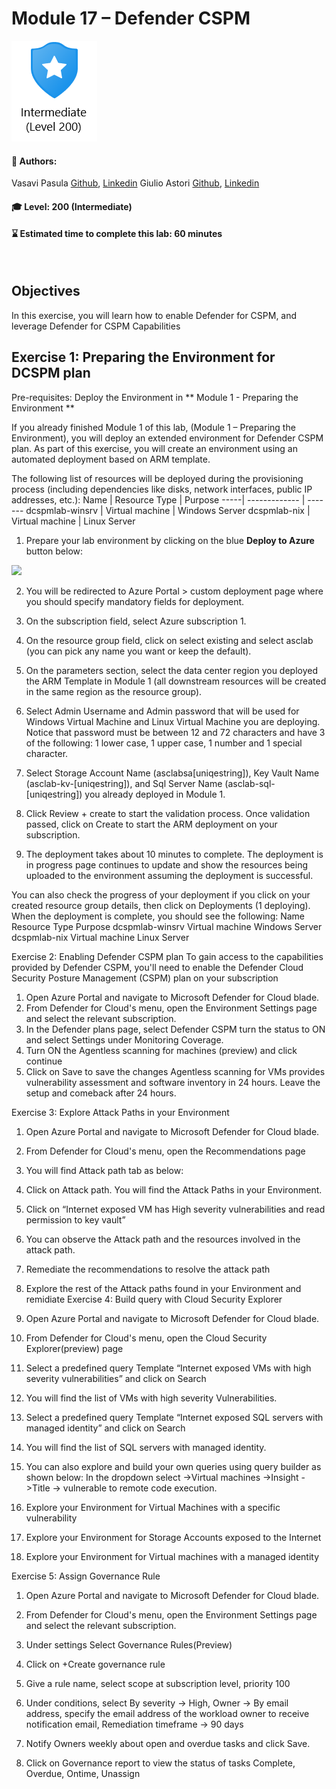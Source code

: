 # Module 17 – Defender CSPM  

<p align="left"><img src="../Images/asc-labs-intermediate.gif?raw=true"></p>

#### 💁 Authors: 
Vasavi Pasula [Github](https://github.com/vapasula), [Linkedin](https://www.linkedin.com/in/pasulavasavi/)
Giulio Astori [Github](https://github.com/gastori), [Linkedin](https://www.linkedin.com/in/giulioastori/)

#### 🎓 Level: 200 (Intermediate)
#### ⌛ Estimated time to complete this lab: 60 minutes
<br />

## Objectives
In this exercise, you will learn how to enable Defender for CSPM, and leverage Defender for CSPM Capabilities

## Exercise 1: Preparing the Environment for DCSPM plan

Pre-requisites: Deploy the Environment in ** Module 1 - Preparing the Environment **

If you already finished Module 1 of this lab, (Module 1 – Preparing the Environment), you will deploy an extended environment for Defender CSPM plan.
As part of this exercise, you will create an environment using an automated deployment based on ARM template. 

The following list of resources will be deployed during the provisioning process (including dependencies like disks, network interfaces, public IP addresses, etc.):
Name | Resource Type | Purpose
-----| ------------- | -------
dcspmlab-winsrv | Virtual machine | Windows Server
dcspmlab-nix | Virtual machine | Linux Server


1.	Prepare your lab environment by clicking on the blue **Deploy to Azure** button below:

<a href="https://portal.azure.com/#create/Microsoft.Template/uri/https%3A%2F%2Fraw.githubusercontent.com%2FAzure%2FMicrosoft-Defender-for-Cloud%2Fmaster%2FLabs%2FFiles%2Fdcspmlabdeploy.json" target="_blank"><img src="https://aka.ms/deploytoazurebutton"/></a>
  
2.	You will be redirected to Azure Portal > custom deployment page where you should specify mandatory fields for deployment.
 
3.	On the subscription field, select Azure subscription 1.
4.	On the resource group field, click on select existing and select asclab (you can pick any name you want or keep the default).
5.	On the parameters section, select the data center region you deployed the ARM Template in Module 1 (all downstream resources will be created in the same region as the resource group).
6.	Select Admin Username and Admin password that will be used for Windows Virtual Machine and Linux Virtual Machine you are deploying.
Notice that password must be between 12 and 72 characters and have 3 of the following: 1 lower case, 1 upper case, 1 number and 1 special character.
7.	Select Storage Account Name (asclabsa[uniqestring]), Key Vault Name (asclab-kv-[uniqestring]), and Sql Server Name (asclab-sql-[uniqestring]) you already deployed in Module 1. 
8.	Click Review + create to start the validation process. Once validation passed, click on Create to start the ARM deployment on your subscription.
9.	The deployment takes about 10 minutes to complete.
The deployment is in progress page continues to update and show the resources being uploaded to the environment assuming the deployment is successful.

You can also check the progress of your deployment if you click on your created resource group details, then click on Deployments (1 deploying).
When the deployment is complete, you should see the following:
Name	Resource Type	Purpose
dcspmlab-winsrv	Virtual machine	Windows Server
dcspmlab-nix	Virtual machine	Linux Server

Exercise 2: Enabling Defender CSPM plan
To gain access to the capabilities provided by Defender CSPM, you'll need to enable the Defender Cloud Security Posture Management (CSPM) plan on your subscription
1.	Open Azure Portal and navigate to Microsoft Defender for Cloud blade.
2.	From Defender for Cloud's menu, open the Environment Settings page and select the relevant subscription.
3.	In the Defender plans page, select Defender CSPM turn the status to ON and select Settings under Monitoring Coverage.
4.	Turn ON the Agentless scanning for machines (preview) and click continue
5.	Click on Save to save the changes 
Agentless scanning for VMs provides vulnerability assessment and software inventory in 24 hours. Leave the setup and comeback after 24 hours.
 
Exercise 3: Explore Attack Paths in your Environment
1.	Open Azure Portal and navigate to Microsoft Defender for Cloud blade.
2.	From Defender for Cloud's menu, open the Recommendations page
3.	You will find Attack path tab as below:
 
4.	Click on Attack path. You will find the Attack Paths in your Environment. 
5.	Click on “Internet exposed VM has High severity vulnerabilities and read permission to key vault”
 
6.	You can observe the Attack path and the resources involved in the attack path.
7.	Remediate the recommendations to resolve the attack path 
8.	Explore the rest of the Attack paths found in your Environment and remidiate
Exercise 4: Build query with Cloud Security Explorer
1.	Open Azure Portal and navigate to Microsoft Defender for Cloud blade.
2.	From Defender for Cloud's menu, open the Cloud Security Explorer(preview) page
 
3.	Select a predefined query Template “Internet exposed VMs with high severity vulnerabilities” and click on Search
4.	You will find the list of VMs with high severity Vulnerabilities.
5.	Select a predefined query Template “Internet exposed SQL servers with managed identity” and click on Search
6.	You will find the list of SQL servers with managed identity.
7.	You can also explore and build your own queries using query builder as shown below: In the dropdown select ->Virtual machines ->Insight ->Title -> vulnerable to remote code execution.
 
8.	Explore your Environment for Virtual Machines with a specific vulnerability 
 
9.	Explore your Environment for Storage Accounts exposed to the Internet
 
10.	Explore your Environment for Virtual machines with a managed identity 

 

Exercise 5: Assign Governance Rule
1.	Open Azure Portal and navigate to Microsoft Defender for Cloud blade.
2.	From Defender for Cloud's menu, open the Environment Settings page and select the relevant subscription.
3.	Under settings Select Governance Rules(Preview)
4.	Click on +Create governance rule
5.	Give a rule name, select scope at subscription level, priority 100
6.	Under conditions, select By severity -> High, Owner -> By email address, specify the email address of the workload owner to receive notification email, Remediation timeframe -> 90 days 
7.	Notify Owners weekly about open and overdue tasks and click Save.
 
8.	Click on Governance report to view the status of tasks Complete, Overdue, Ontime, Unassign
 




